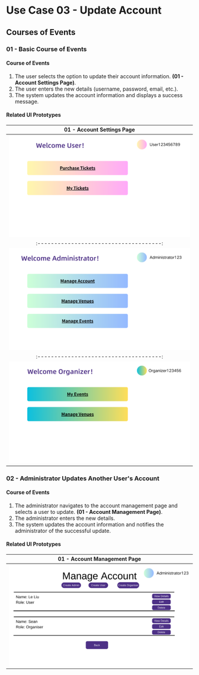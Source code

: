 # Use Case 03 - Update Account

## Courses of Events

### 01 - Basic Course of Events

#### Course of Events
1. The user selects the option to update their account information. **(01 - Account Settings Page)**.
2. The user enters the new details (username, password, email, etc.).
3. The system updates the account information and displays a success message.

#### Related UI Prototypes
|                     01 - Account Settings Page                      |
|:-------------------------------------------------------------------:|
|   ![Account Settings](/01-requirements/ui/03-user-dash-page.png)    |
|               :-------------------------------------:               |
|   ![Account Settings](/01-requirements/ui/04-admin-dash-page.png)   |
|               :-------------------------------------:               |
| ![Account Settings](/01-requirements/ui/05-organiser-dash-page.png) |

### 02 - Administrator Updates Another User's Account

#### Course of Events
1. The administrator navigates to the account management page and selects a user to update. **(01 - Account Management Page)**.
2. The administrator enters the new details.
3. The system updates the account information and notifies the administrator of the successful update.

#### Related UI Prototypes
|             01 - Account Management Page              |
|:-----------------------------------------------------:|
| ![Account Management](/01-requirements/ui/06-manage-account.png) |